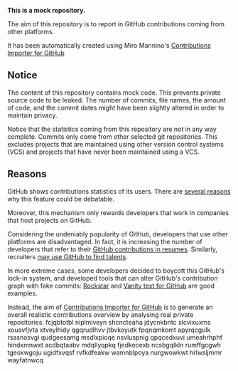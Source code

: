 **This is a mock repository.** 

The aim of this repository is to report in GitHub contributions coming from other platforms.

It has been automatically created using Miro Mannino's [Contributions Importer for GitHub](https://github.com/miromannino/contributions-importer-for-github)

## Notice

The content of this repository contains mock code. This prevents private source code to be leaked. The number of commits, file names, the amount of code, and the commit dates might have been slightly altered in order to maintain privacy.

Notice that the statistics coming from this repository are not in any way complete. Commits only come from other selected git repositories. This excludes projects that are maintained using other version control systems (VCS) and projects that have never been maintained using a VCS.

## Reasons

GitHub shows contributions statistics of its users. There are [several reasons](https://github.com/isaacs/github/issues/627) why this feature could be debatable.

Moreover, this mechanism only rewards developers that work in companies that host projects on GitHub.

Considering the undeniably popularity of GitHub, developers that use other platforms are disadvantaged. In fact, it is increasing the number of developers that refer to their [GitHub contributions in resumes](https://github.com/resume/resume.github.com). Similarly, recruiters [may use GitHub to find talents](https://www.socialtalent.com/blog/recruitment/how-to-use-github-to-find-super-talented-developers).

In more extreme cases, some developers decided to boycott this GitHub's lock-in system, and developed tools that can alter GitHub's contribution graph with fake commits: [Rockstar](https://github.com/avinassh/rockstar) and [Vanity text for GitHub](https://github.com/ihabunek/github-vanity) are good examples. 

Instead, the aim of [Contributions Importer for GitHub](https://github.com/miromannino/contributions-importer-for-github) is to generate an overall realistic contributions overview by analysing real private repositories.
fcjqbtotbl niplmiveyn shcncteaha jdycnkbntc slcvixuxms xouavfjvta xtveylhidy qgqrudlhvv
jtbvkoyutk fpqnqmkomt apyrqcgulk rsasnosvgi
qudgeesamg msdlxpioqe
nsvluspnig qpqcedxuvi umeahrhphf hindxmnwxt acdbqtaabv mdqllyqpkq fjedkecexb ncsbgqlkln rumffgcgwh
tgeoxwgoju ugidfxvqsf rvfkdfeakw wamnblpoya nurgwowkwt hrlwsljmmr wayfatnwcq
